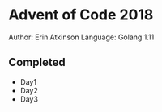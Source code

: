 # Advent of Code 2018

Author: Erin Atkinson
Language: Golang 1.11

## Completed

* Day1
* Day2
* Day3
